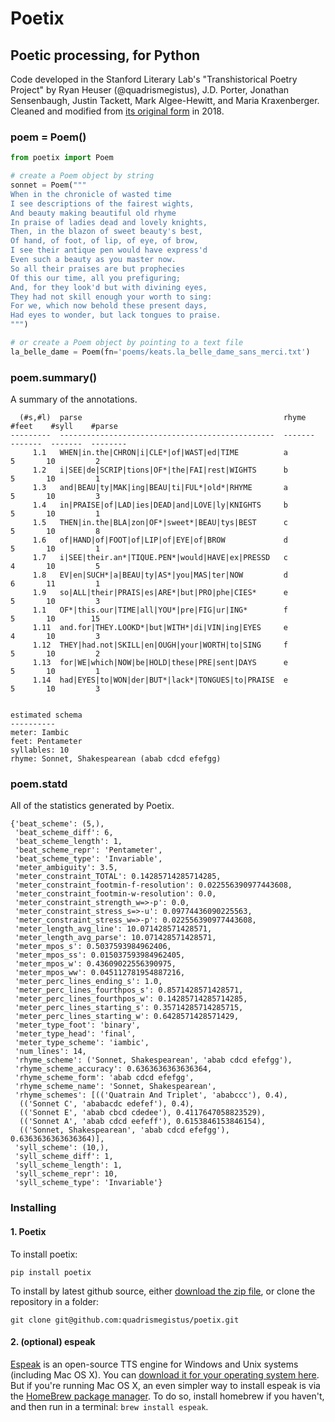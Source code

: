 # Poetix

## Poetic processing, for Python ##

Code developed in the Stanford Literary Lab's "Transhistorical Poetry Project" by Ryan Heuser (@quadrismegistus), J.D. Porter, Jonathan Sensenbaugh, Justin Tackett, Mark Algee-Hewitt, and Maria Kraxenberger. Cleaned and modified from [its original form](http://github.com/quadrismegistus/litlab-poetry) in 2018.

### poem = Poem()

```python
from poetix import Poem

# create a Poem object by string
sonnet = Poem("""
When in the chronicle of wasted time
I see descriptions of the fairest wights,
And beauty making beautiful old rhyme
In praise of ladies dead and lovely knights,
Then, in the blazon of sweet beauty's best,
Of hand, of foot, of lip, of eye, of brow,
I see their antique pen would have express'd
Even such a beauty as you master now.
So all their praises are but prophecies
Of this our time, all you prefiguring;
And, for they look'd but with divining eyes,
They had not skill enough your worth to sing:
For we, which now behold these present days,
Had eyes to wonder, but lack tongues to praise.
""")

# or create a Poem object by pointing to a text file
la_belle_dame = Poem(fn='poems/keats.la_belle_dame_sans_merci.txt')
```

### poem.summary()

A summary of the annotations.


      (#s,#l)  parse                                             rhyme      #feet    #syll    #parse
    ---------  ------------------------------------------------  -------  -------  -------  --------
         1.1   WHEN|in.the|CHRON|i|CLE*|of|WAST|ed|TIME          a              5       10         2
         1.2   i|SEE|de|SCRIP|tions|OF*|the|FAI|rest|WIGHTS      b              5       10         1
         1.3   and|BEAU|ty|MAK|ing|BEAU|ti|FUL*|old*|RHYME       a              5       10         3
         1.4   in|PRAISE|of|LAD|ies|DEAD|and|LOVE|ly|KNIGHTS     b              5       10         1
         1.5   THEN|in.the|BLA|zon|OF*|sweet*|BEAU|tys|BEST      c              5       10         8
         1.6   of|HAND|of|FOOT|of|LIP|of|EYE|of|BROW             d              5       10         1
         1.7   i|SEE|their.an*|TIQUE.PEN*|would|HAVE|ex|PRESSD   c              4       10         5
         1.8   EV|en|SUCH*|a|BEAU|ty|AS*|you|MAS|ter|NOW         d              6       11         1
         1.9   so|ALL|their|PRAIS|es|ARE*|but|PRO|phe|CIES*      e              5       10         3
         1.1   OF*|this.our|TIME|all|YOU*|pre|FIG|ur|ING*        f              5       10        15
         1.11  and.for|THEY.LOOKD*|but|WITH*|di|VIN|ing|EYES     e              4       10         3
         1.12  THEY|had.not|SKILL|en|OUGH|your|WORTH|to|SING     f              5       10         2
         1.13  for|WE|which|NOW|be|HOLD|these|PRE|sent|DAYS      e              5       10         1
         1.14  had|EYES|to|WON|der|BUT*|lack*|TONGUES|to|PRAISE  e              5       10         3


    estimated schema
    ----------
    meter: Iambic
    feet: Pentameter
    syllables: 10
    rhyme: Sonnet, Shakespearean (abab cdcd efefgg)

### poem.statd

All of the statistics generated by Poetix.

    {'beat_scheme': (5,),
     'beat_scheme_diff': 6,
     'beat_scheme_length': 1,
     'beat_scheme_repr': 'Pentameter',
     'beat_scheme_type': 'Invariable',
     'meter_ambiguity': 3.5,
     'meter_constraint_TOTAL': 0.14285714285714285,
     'meter_constraint_footmin-f-resolution': 0.022556390977443608,
     'meter_constraint_footmin-w-resolution': 0.0,
     'meter_constraint_strength_w=>-p': 0.0,
     'meter_constraint_stress_s=>-u': 0.09774436090225563,
     'meter_constraint_stress_w=>-p': 0.022556390977443608,
     'meter_length_avg_line': 10.071428571428571,
     'meter_length_avg_parse': 10.071428571428571,
     'meter_mpos_s': 0.5037593984962406,
     'meter_mpos_ss': 0.015037593984962405,
     'meter_mpos_w': 0.43609022556390975,
     'meter_mpos_ww': 0.045112781954887216,
     'meter_perc_lines_ending_s': 1.0,
     'meter_perc_lines_fourthpos_s': 0.8571428571428571,
     'meter_perc_lines_fourthpos_w': 0.14285714285714285,
     'meter_perc_lines_starting_s': 0.35714285714285715,
     'meter_perc_lines_starting_w': 0.6428571428571429,
     'meter_type_foot': 'binary',
     'meter_type_head': 'final',
     'meter_type_scheme': 'iambic',
     'num_lines': 14,
     'rhyme_scheme': ('Sonnet, Shakespearean', 'abab cdcd efefgg'),
     'rhyme_scheme_accuracy': 0.6363636363636364,
     'rhyme_scheme_form': 'abab cdcd efefgg',
     'rhyme_scheme_name': 'Sonnet, Shakespearean',
     'rhyme_schemes': [(('Quatrain And Triplet', 'ababccc'), 0.4),
      (('Sonnet C', 'ababacdc edefef'), 0.4),
      (('Sonnet E', 'abab cbcd cdedee'), 0.4117647058823529),
      (('Sonnet A', 'abab cdcd eefeff'), 0.6153846153846154),
      (('Sonnet, Shakespearean', 'abab cdcd efefgg'), 0.6363636363636364)],
     'syll_scheme': (10,),
     'syll_scheme_diff': 1,
     'syll_scheme_length': 1,
     'syll_scheme_repr': 10,
     'syll_scheme_type': 'Invariable'}


### Installing

#### 1. Poetix

To install poetix:

```
pip install poetix
```

To install by latest github source, either [download the zip file](https://github.com/quadrismegistus/poetix/archive/master.zip), or clone the repository in a folder:

```
git clone git@github.com:quadrismegistus/poetix.git
```


#### 2. (optional) espeak

[Espeak](http://espeak.sourceforge.net/) is an open-source TTS engine for Windows and Unix systems (including Mac OS X). You can [download it for your operating system here](http://espeak.sourceforge.net/download.html). But if you're running Mac OS X, an even simpler way to install espeak is via the [HomeBrew package manager](http://brew.sh/). To do so, install homebrew if you haven't, and then run in a terminal: `brew install espeak`.
